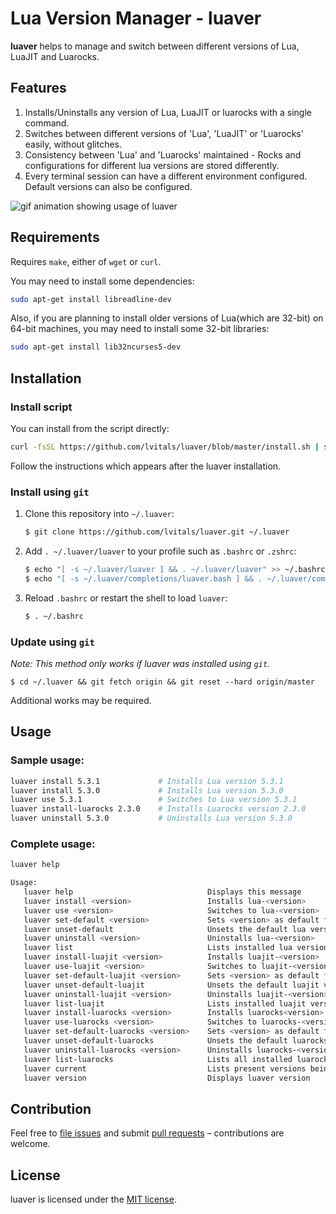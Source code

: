 # Lua Version Manager - luaver

**luaver** helps to manage and switch between different versions of Lua, LuaJIT and Luarocks.

## Features

1. Installs/Uninstalls any version of Lua, LuaJIT or luarocks with a single command.
2. Switches between different versions of 'Lua', 'LuaJIT' or 'Luarocks' easily, without glitches.
3. Consistency between 'Lua' and 'Luarocks' maintained - Rocks and configurations for different lua versions are stored differently.
4. Every terminal session can have a different environment configured. Default versions can also be configured.

![gif animation showing usage of luaver](http://i.imgur.com/dCCvNfR.gif)

## Requirements

Requires `make`, either of `wget` or `curl`.

You may need to install some dependencies:

```sh
sudo apt-get install libreadline-dev 
```

Also, if you are planning to install older versions of Lua(which are 32-bit) on 64-bit machines, you may need to install some 32-bit libraries: 

```sh
sudo apt-get install lib32ncurses5-dev
```

## Installation

### Install script

You can install from the script directly:

```sh
curl -fsSL https://github.com/lvitals/luaver/blob/master/install.sh | sh -s - -r v1.1.0
```

Follow the instructions which appears after the luaver installation.

### Install using `git`

1. Clone this repository into `~/.luaver`:

    ```sh
    $ git clone https://github.com/lvitals/luaver.git ~/.luaver
    ```

2. Add `. ~/.luaver/luaver` to your profile such as `.bashrc` or `.zshrc`:

    ```sh
    $ echo "[ -s ~/.luaver/luaver ] && . ~/.luaver/luaver" >> ~/.bashrc
    $ echo "[ -s ~/.luaver/completions/luaver.bash ] && . ~/.luaver/completions/luaver.bash" >> ~/.bashrc
    ```

3. Reload `.bashrc` or restart the shell to load `luaver`:

   ```sh
   $ . ~/.bashrc
   ```

### Update using `git`

_Note: This method only works if luaver was installed using `git`._

```
$ cd ~/.luaver && git fetch origin && git reset --hard origin/master
```

Additional works may be required.

## Usage

### Sample usage:

```sh
luaver install 5.3.1             # Installs Lua version 5.3.1
luaver install 5.3.0             # Installs Lua version 5.3.0
luaver use 5.3.1                 # Switches to Lua version 5.3.1
luaver install-luarocks 2.3.0    # Installs Luarocks version 2.3.0
luaver uninstall 5.3.0           # Uninstalls Lua version 5.3.0
```

### Complete usage:

```sh
luaver help

Usage:
   luaver help                              Displays this message
   luaver install <version>                 Installs lua-<version>
   luaver use <version>                     Switches to lua-<version>
   luaver set-default <version>             Sets <version> as default for lua
   luaver unset-default                     Unsets the default lua version
   luaver uninstall <version>               Uninstalls lua-<version>
   luaver list                              Lists installed lua versions
   luaver install-luajit <version>          Installs luajit-<version>
   luaver use-luajit <version>              Switches to luajit-<version>
   luaver set-default-luajit <version>      Sets <version> as default for luajit
   luaver unset-default-luajit              Unsets the default luajit version
   luaver uninstall-luajit <version>        Uninstalls luajit-<version>
   luaver list-luajit                       Lists installed luajit versions
   luaver install-luarocks <version>        Installs luarocks<version>
   luaver use-luarocks <version>            Switches to luarocks-<version>
   luaver set-default-luarocks <version>    Sets <version> as default for luarocks
   luaver unset-default-luarocks            Unsets the default luarocks version
   luaver uninstall-luarocks <version>      Uninstalls luarocks-<version>
   luaver list-luarocks                     Lists all installed luarocks versions
   luaver current                           Lists present versions being used
   luaver version                           Displays luaver version
```

## Contribution

Feel free to [file issues](https://github.com/lvitals/luaver/issues) and submit [pull requests](https://github.com/lvitals/luaver/pulls) – contributions are welcome.

## License

luaver is licensed under the [MIT license](http://dhaval.mit-license.org/).
